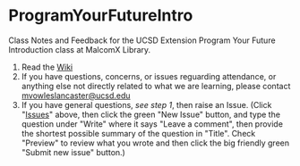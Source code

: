# ProgramYourFutureIntro
Class Notes and Feedback for the UCSD Extension Program Your Future Introduction class at MalcomX Library.

1. Read the [Wiki](https://github.com/JamesNewton/ProgramYourFutureIntro/wiki)
2. If you have questions, concerns, or issues reguarding attendance, or anything else not directly related to what we are learning, please contact mvowleslancaster@ucsd.edu
3. If you have general questions, _see step 1_, then raise an Issue. 
(Click "[Issues](https://github.com/JamesNewton/ProgramYourFutureIntro/issues)" above, then click the green "New Issue" button, and type the question under "Write" where it says "Leave a comment", 
then provide the shortest possible summary of the question in "Title". 
Check "Preview" to review what you wrote and then 
click the big friendly green "Submit new issue" button.)

